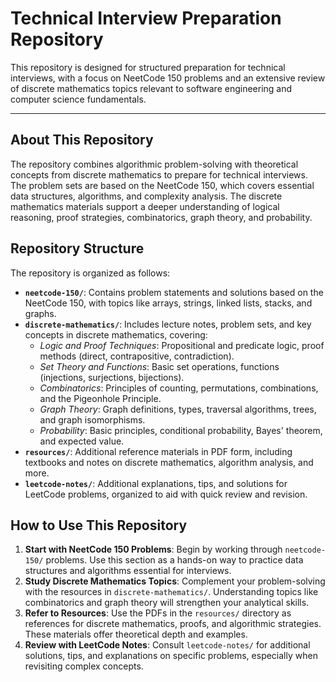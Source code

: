# Technical Interview Preparation Repository

This repository is designed for structured preparation for technical interviews, with a focus on NeetCode 150 problems and an extensive review of discrete mathematics topics relevant to software engineering and computer science fundamentals.

---



## About This Repository

The repository combines algorithmic problem-solving with theoretical concepts from discrete mathematics to prepare for technical interviews. The problem sets are based on the NeetCode 150, which covers essential data structures, algorithms, and complexity analysis. The discrete mathematics materials support a deeper understanding of logical reasoning, proof strategies, combinatorics, graph theory, and probability.

## Repository Structure

The repository is organized as follows:

- **`neetcode-150/`**: Contains problem statements and solutions based on the NeetCode 150, with topics like arrays, strings, linked lists, stacks, and graphs.
- **`discrete-mathematics/`**: Includes lecture notes, problem sets, and key concepts in discrete mathematics, covering:
  - *Logic and Proof Techniques*: Propositional and predicate logic, proof methods (direct, contrapositive, contradiction).
  - *Set Theory and Functions*: Basic set operations, functions (injections, surjections, bijections).
  - *Combinatorics*: Principles of counting, permutations, combinations, and the Pigeonhole Principle.
  - *Graph Theory*: Graph definitions, types, traversal algorithms, trees, and graph isomorphisms.
  - *Probability*: Basic principles, conditional probability, Bayes' theorem, and expected value.
- **`resources/`**: Additional reference materials in PDF form, including textbooks and notes on discrete mathematics, algorithm analysis, and more.
- **`leetcode-notes/`**: Additional explanations, tips, and solutions for LeetCode problems, organized to aid with quick review and revision.

## How to Use This Repository

1. **Start with NeetCode 150 Problems**: Begin by working through `neetcode-150/` problems. Use this section as a hands-on way to practice data structures and algorithms essential for interviews.
2. **Study Discrete Mathematics Topics**: Complement your problem-solving with the resources in `discrete-mathematics/`. Understanding topics like combinatorics and graph theory will strengthen your analytical skills.
3. **Refer to Resources**: Use the PDFs in the `resources/` directory as references for discrete mathematics, proofs, and algorithmic strategies. These materials offer theoretical depth and examples.
4. **Review with LeetCode Notes**: Consult `leetcode-notes/` for additional solutions, tips, and explanations on specific problems, especially when revisiting complex concepts.


